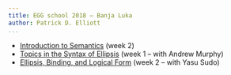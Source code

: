 ```yaml
---
title: EGG school 2018 – Banja Luka
author: Patrick D. Elliott
...
```


- [Introduction to Semantics](introSemantics.html) (week 2)
- [Topics in the Syntax of Ellipsis](ellipsisSyntax.html) (week 1 – with Andrew Murphy)
- [Ellipsis, Binding, and Logical Form](ellipsisSemantics.html) (week 2 – with Yasu Sudo)
